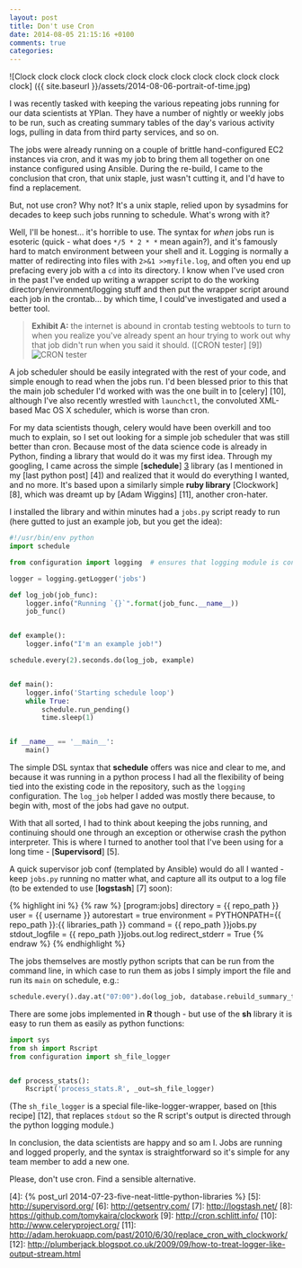 ```yaml
---
layout: post
title: Don't use Cron
date: 2014-08-05 21:15:16 +0100
comments: true
categories:
---
```


![Clock clock clock clock clock clock clock clock clock clock clock clock clock]
({{ site.baseurl }}/assets/2014-08-06-portrait-of-time.jpg)


I was recently tasked with keeping the various repeating jobs running for our
data scientists at YPlan. They have a number of nightly or weekly jobs
to be run, such as creating summary tables of the day's various activity logs,
pulling in data from third party services, and so on.


The jobs were already running on a couple of brittle hand-configured EC2
instances via cron, and it was my job to bring them all together on one
instance configured using Ansible. During the re-build, I came to the
conclusion that cron, that unix staple, just wasn't cutting it, and I'd have to
find a replacement.


But, not use cron? Why not? It's a unix staple, relied upon by sysadmins for
decades to keep such jobs running to schedule. What's wrong with it?


Well, I'll be honest... it's horrible to use. The syntax for _when_ jobs run is
esoteric (quick - what does `*/5 * 2 * *` mean again?), and it's famously hard
to match environment between your shell and it. Logging is normally a matter of
redirecting into files with `2>&1 >>myfile.log`, and often you end up prefacing
every job with a `cd` into its directory. I know when I've used cron in the
past I've ended up writing a wrapper script to do the working
directory/environment/logging stuff and then put the wrapper script around each
job in the crontab... by which time, I could've investigated and used a better
tool.


> **Exhibit A:** the internet is abound in crontab testing webtools to turn to
> when you realize you've already spent an hour trying to work out why that job
> didn't run when you said it should. ([CRON tester] [9])
> <img src="{{ site.baseurl }}/assets/2014-08-06-cron-tester.png" class='screenshot' alt='CRON tester'>


A job scheduler should be easily integrated with the rest of your code, and
simple enough to read when the jobs run. I'd been blessed prior to this that
the main job scheduler I'd worked with was the one built in to [celery] [10],
although I've also recently wrestled with `launchctl`, the convoluted XML-based
Mac OS X scheduler, which is worse than cron.


For my data scientists though, celery would have been overkill and too much to
explain, so I set out looking for a simple job scheduler that was still better
than cron. Because most of the data science code is already in Python, finding
a library that would do it was my first idea. Through my googling, I came
across the simple [**schedule**] [3] library (as I mentioned in my [last python
post] [4]) and realized that it would do everything I wanted, and no more. It's
based upon a similarly simple **ruby library** [Clockwork] [8], which was
dreamt up by [Adam Wiggins] [11], another cron-hater.


I installed the library and within minutes had a `jobs.py` script ready to
run (here gutted to just an example job, but you get the idea):


```python
#!/usr/bin/env python
import schedule

from configuration import logging  # ensures that logging module is configured

logger = logging.getLogger('jobs')

def log_job(job_func):
    logger.info("Running `{}`".format(job_func.__name__))
    job_func()


def example():
    logger.info("I'm an example job!")

schedule.every(2).seconds.do(log_job, example)


def main():
    logger.info('Starting schedule loop')
    while True:
        schedule.run_pending()
        time.sleep(1)


if __name__ == '__main__':
    main()
```


The simple DSL syntax that **schedule** offers was nice and clear to me, and
because it was running in a python process I had all the flexibility of being
tied into the existing code in the repository, such as the `logging`
configuration. The `log_job` helper I added was mostly there because, to begin
with, most of the jobs had gave no output.


With that all sorted, I had to think about keeping the jobs running, and
continuing should one through an exception or otherwise crash the python
interpreter. This is where I turned to another tool that I've been using for a
long time - [**Supervisord**] [5].


A quick supervisor job conf (templated by Ansible) would do all I wanted - keep
`jobs.py` running no matter what, and capture all its output to a log file (to
be extended to use [**logstash**] [7] soon):


{% highlight ini %}
{% raw %}
[program:jobs]
directory = {{ repo_path }}
user = {{ username }}
autorestart = true
environment = PYTHONPATH={{ repo_path }}:{{ libraries_path }}
command = {{ repo_path }}jobs.py
stdout_logfile = {{ repo_path }}jobs.out.log
redirect_stderr = True
{% endraw %}
{% endhighlight %}


The jobs themselves are mostly python scripts that can be run from the
command line, in which case to run them as jobs I simply import the file and
run its `main` on schedule, e.g.:


```python
schedule.every().day.at("07:00").do(log_job, database.rebuild_summary_tables.main)
```

There are some jobs implemented in **R** though - but use of the **sh** library
it is easy to run them as easily as python functions:


```python
import sys
from sh import Rscript
from configuration import sh_file_logger


def process_stats():
    Rscript('process_stats.R', _out=sh_file_logger)
```

(The `sh_file_logger` is a special file-like-logger-wrapper, based on
[this recipe] [12], that replaces `stdout` so the R script's output is directed
through the python logging module.)


In conclusion, the data scientists are happy and so am I. Jobs are running and
logged properly, and the syntax is straightforward so it's simple for any team
member to add a new one.


Please, don't use cron. Find a sensible alternative.


[1]: https://github.com/grahambell/crab
[2]: http://azkaban.github.io/
[3]: https://github.com/dbader/schedule
[4]: {% post_url 2014-07-23-five-neat-little-python-libraries %}
[5]: http://supervisord.org/
[6]: http://getsentry.com/
[7]: http://logstash.net/
[8]: https://github.com/tomykaira/clockwork
[9]: http://cron.schlitt.info/
[10]: http://www.celeryproject.org/
[11]: http://adam.herokuapp.com/past/2010/6/30/replace_cron_with_clockwork/
[12]: http://plumberjack.blogspot.co.uk/2009/09/how-to-treat-logger-like-output-stream.html
